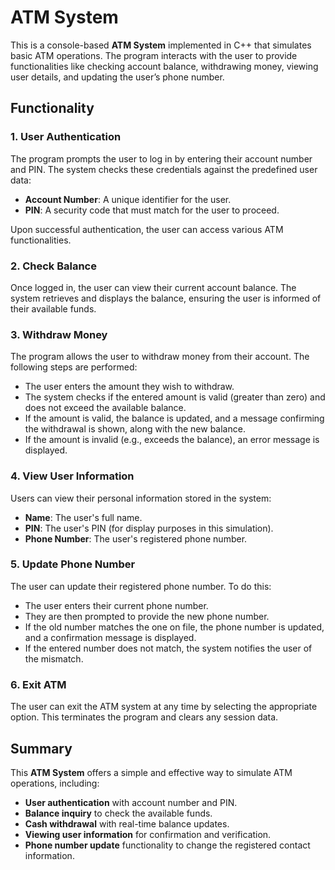 # ATM System

This is a console-based **ATM System** implemented in C++ that simulates basic ATM operations. The program interacts with the user to provide functionalities like checking account balance, withdrawing money, viewing user details, and updating the user’s phone number.

## Functionality

### 1. User Authentication

The program prompts the user to log in by entering their account number and PIN. The system checks these credentials against the predefined user data:
- **Account Number**: A unique identifier for the user.
- **PIN**: A security code that must match for the user to proceed.

Upon successful authentication, the user can access various ATM functionalities.

### 2. Check Balance

Once logged in, the user can view their current account balance. The system retrieves and displays the balance, ensuring the user is informed of their available funds.

### 3. Withdraw Money

The program allows the user to withdraw money from their account. The following steps are performed:
- The user enters the amount they wish to withdraw.
- The system checks if the entered amount is valid (greater than zero) and does not exceed the available balance.
- If the amount is valid, the balance is updated, and a message confirming the withdrawal is shown, along with the new balance.
- If the amount is invalid (e.g., exceeds the balance), an error message is displayed.

### 4. View User Information

Users can view their personal information stored in the system:
- **Name**: The user's full name.
- **PIN**: The user's PIN (for display purposes in this simulation).
- **Phone Number**: The user's registered phone number.

### 5. Update Phone Number

The user can update their registered phone number. To do this:
- The user enters their current phone number.
- They are then prompted to provide the new phone number.
- If the old number matches the one on file, the phone number is updated, and a confirmation message is displayed.
- If the entered number does not match, the system notifies the user of the mismatch.

### 6. Exit ATM

The user can exit the ATM system at any time by selecting the appropriate option. This terminates the program and clears any session data.

## Summary

This **ATM System** offers a simple and effective way to simulate ATM operations, including:
- **User authentication** with account number and PIN.
- **Balance inquiry** to check the available funds.
- **Cash withdrawal** with real-time balance updates.
- **Viewing user information** for confirmation and verification.
- **Phone number update** functionality to change the registered contact information.
